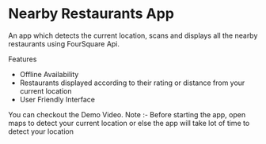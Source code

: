 # Nearby Restaurants App

An app which detects the current location, scans and displays all the nearby restaurants using FourSquare Api.

Features
- Offline Availability
- Restaurants displayed according to their rating or distance from your current location
- User Friendly Interface

You can checkout the Demo Video.
Note :- Before starting the app, open maps to detect your current location or else the app will take lot of time to detect your location
